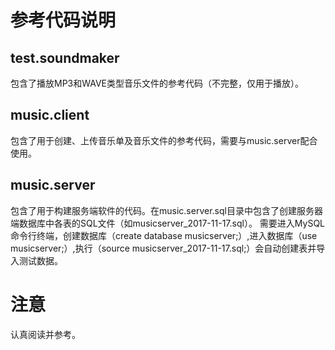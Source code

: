 # 参考代码说明

## test.soundmaker

包含了播放MP3和WAVE类型音乐文件的参考代码（不完整，仅用于播放）。

## music.client

包含了用于创建、上传音乐单及音乐文件的参考代码，需要与music.server配合使用。

## music.server

包含了用于构建服务端软件的代码。在music.server.sql目录中包含了创建服务器端数据库中各表的SQL文件（如musicserver_2017-11-17.sql）。
需要进入MySQL命令行终端，创建数据库（create database musicserver;）,进入数据库（use musicserver;）,执行（source musicserver_2017-11-17.sql;）会自动创建表并导入测试数据。

# 注意

认真阅读并参考。